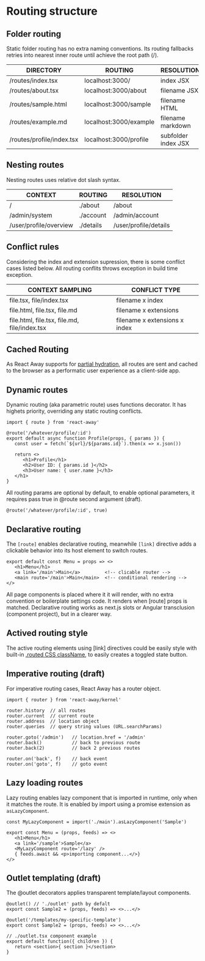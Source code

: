 <script src='../index.js'></script>
<style>
@import url(../css/index.css);
@import url(./structure.css);
</style> 

# Routing structure

## Folder routing

Static folder routing has no extra naming conventions. Its routing fallbacks retries into nearest inner route until achieve the root path (/).

| DIRECTORY                 | ROUTING                | RESOLUTION          |
| ------------------------- | ---------------------- | ------------------- |
| /routes/index.tsx         | localhost:3000/        | index JSX           |
| /routes/about.tsx         | localhost:3000/about   | filename JSX        |
| /routes/sample.html       | localhost:3000/sample  | filename HTML       |
| /routes/example.md        | localhost:3000/example | filename markdown   |
| /routes/profile/index.tsx | localhost:3000/profile | subfolder index JSX |

## Nesting routes

Nesting routes uses relative dot slash syntax.

| CONTEXT                | ROUTING   | RESOLUTION            |
| ---------------------- | --------- | --------------------- |
| /                      | ./about   | /about                |
| /admin/system          | ./account | /admin/account        |
| /user/profile/overview | ./details | /user/profile/details |

## Conflict rules

Considering the index and extension supression, there is some conflict cases listed below. All routing conflits throws exception in build time exception. 

| CONTEXT SAMPLING                             | CONFLICT TYPE                 |
| -------------------------------------------- | ----------------------------- |
| file.tsx, file/index.tsx                     | filename x index              |
| file.html, file.tsx, file.md                 | filename x extensions         |
| file.html, file.tsx, file.md, file/index.tsx | filename x extensions x index |

## Cached Routing

As React Away supports for <a href='structure.html#client-component'>partial hydration</a>, all routes are sent and cached to the browser as a performatic user experience as a client-side app.

## Dynamic routes

Dynamic routing (aka parametric route) uses functions decorator. It has highets priority, overriding any static routing conflicts.

```tsx
import { route } from 'react-away'

@route('/whatever/profile/:id')
export default async function Profile(props, { params }) {
   const user = fetch(`${url}/${params.id}`).then(x => x.json())

   return <>
      <h1>Profile</h1>
      <h2>User ID: { params.id }</h2>
      <h3>User name: { user.name }</h3>
   </h1>
}
```

All routing params are optional by default, to enable optional parameters, it requires pass true in @route second argument (draft).

```tsx
@route('/whatever/profile/:id', true)
```

## Declarative routing

The `[route]` enables declarative routing, meanwhile `[link]` directive adds a clickable behavior into its host element to switch routes.

```tsx
export default const Menu = props => <>
   <h1>Menu</h1>   
   <a link='/main'>Main</a>         <!-- clicable router -->   
   <main route='/main'>Main</main>  <!-- conditional rendering -->
</>
```

All page components is placed where it it will render, with no extra convention or boilerplate settings code. It renders when [route] props is matched. Declarative routing works as next.js slots or Angular transclusion (component project), but in a clearer way.

## Actived routing style

The active routing elements using [link] directives could be easily style with built-in <a href='./scoping.html#styled-route'>.routed CSS className</a>, to easily creates a toggled state button.

## Imperative routing (draft)

For imperative routing cases, React Away has a router object.

```tsx
import { router } from 'react-away/kernel'

router.history  // all routes
router.current  // current route
router.address  // location object
router.queries  // query string values (URL.searchParams)

router.goto('/admin')   // location.href = '/admin'
router.back()           // back to previous route
router.back(2)          // back 2 previous routes

router.on('back', f)    // back event
router.on('goto', f)    // goto event
```

## Lazy loading routes

Lazy routing enables lazy component that is imported in runtime, only when it matches the route. It is enabled by import using a promise extension as `asLazyComponent`. 

```tsx
const MyLazyComponent = import('./main').asLazyComponent('Sample')

export const Menu = (props, feeds) => <>
   <h1>Menu</h1>
   <a link='/sample'>Sample</a>
   <MyLazyComponent route='/lazy' /> 
   { feeds.await && <p>importing component...</>}
</>
```

## Outlet templating (draft)

The @outlet decorators applies transparent template/layout components.

```tsx
@outlet() // './outlet' path by defalt
export const Sample2 = (props, feeds) => <>...</>

@outlet('/templates/my-specific-template')
export const Sample2 = (props, feeds) => <>...</>
```

```tsx
// ./outlet.tsx component example
export default function({ children }) {
   return <section>{ section }</section>
}
```
